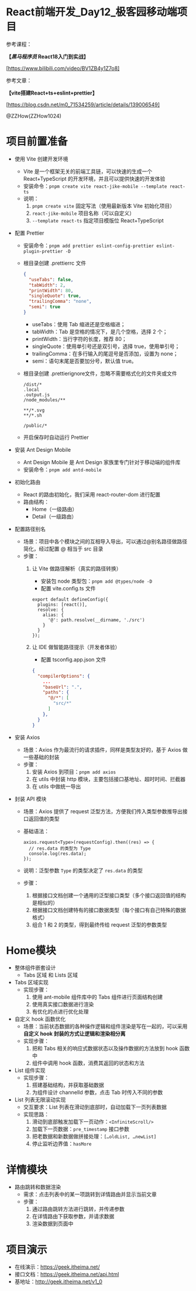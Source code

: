 # React前端开发_Day12_极客园移动端项目

参考课程：

**【*黑马程序员* React18入门到实战】**

[https://www.bilibili.com/video/BV1ZB4y1Z7o8]

参考文章：

**【vite搭建React+ts+eslint+prettier】**

[https://blog.csdn.net/m0_71534259/article/details/139006549]

@ZZHow(ZZHow1024)

# 项目前置准备

- 使用 Vite 创建开发环境
    - Vite 是一个框架无关的前端工具链，可以快速的生成一个 React+TypeScript 的开发环境，并且可以提供快速的开发体验
    - 安装命令：`pnpm create vite react-jike-mobile --template react-ts`
    - 说明：
        1. `pnpm create vite` 固定写法（使用最新版本 Vite 初始化项目）
        2. `react-jike-mobile` 项目名称（可以自定义）
        3. `--template react-ts` 指定项目模版位 React+TypeScript
- 配置 Prettier
    - 安装命令：`pnpm add prettier eslint-config-prettier eslint-plugin-prettier -D`
    - 根目录创建 .prettierrc 文件
        
        ```json
        {
          "useTabs": false,
          "tabWidth": 2,
          "printWidth": 80,
          "singleQuote": true,
          "trailingComma": "none",
          "semi": true
        }
        ```
        
        - useTabs：使用 Tab 缩进还是空格缩进；
        - tabWidth：Tab 是空格的情况下，是几个空格，选择 2 个；
        - printWidth：当行字符的长度，推荐 80；
        - singleQuote：使用单引号还是双引号，选择 true，使用单引号；
        - trailingComma：在多行输入的尾逗号是否添加，设置为 none；
        - semi：语句末尾是否要加分号，默认值 true。
    - 根目录创建 .prettierignore文件，忽略不需要格式化的文件夹或文件
        
        ```
        /dist/*
        .local
        .output.js
        /node_modules/**
         
        **/*.svg
        **/*.sh
         
        /public/*
        ```
        
    - 开启保存时自动运行 Prettier
- 安装 Ant Design Mobile
    - Ant Design Mobile 是 Ant Design 家族里专门针对于移动端的组件库
    - 安装命令：`pnpm add antd-mobile`
- 初始化路由
    - React 的路由初始化，我们采用 react-router-dom 进行配置
    - 路由结构：
        - Home（一级路由）
        - Detail（一级路由）
- 配置路径别名
    - 场景：项目中各个模块之间的互相导入导出，可以通过@别名路径做路径简化，经过配置 @ 相当于 src 目录
    - 步骤：
        1. 让 Vite 做路径解析（真实的路径转换）
            - 安装包 node 类型包：`pnpm add @types/node -D`
            - 配置 vite.config.ts 文件
            
            ```tsx
            export default defineConfig({
              plugins: [react()],
              resolve: {
                alias: {
                  '@': path.resolve(__dirname, './src')
                }
              }
            });
            ```
            
        2. 让 IDE 做智能路径提示（开发者体验）
            - 配置 tsconfig.app.json 文件
            
            ```json
            {
              "compilerOptions": {
                ...
                "baseUrl": ".",
                "paths": {
                  "@/*": [
                    "src/*"
                  ]
                },
              }
            }
            ```
            
- 安装 Axios
    - 场景：Axios 作为最流行的请求插件，同样是类型友好的，基于 Axios 做一些基础的封装
    - 步骤：
        1. 安装 Axios 到项目：`pnpm add axios`
        2. 在 utils 中封装 http 模块，主要包括接口基地址、超时时间、拦截器
        3. 在 utils 中做统一导出
- 封装 API 模块
    - 场景：Axios 提供了 request 泛型方法，方便我们传入类型参数推导出接口返回值的类型
    - 基础语法：
        
        ```tsx
        axios.request<Type>(requestConfig).then((res) => {
          // res.data 的类型为 Type
          console.log(res.data);
        });
        ```
        
    - 说明：泛型参数 `Type` 的类型决定了 `res.data` 的类型
    - 步骤：
        1. 根据接口文档创建一个通用的泛型接口类型（多个接口返回值的结构是相似的）
        2. 根据接口文档创建特有的接口数据类型（每个接口有自己特殊的数据格式）
        3. 组合 1 和 2 的类型，得到最终传给 request 泛型的参数类型

# Home模块

- 整体组件嵌套设计
    - Tabs 区域 和 Lists 区域
- Tabs 区域实现
    - 实现步骤：
        1. 使用 ant-mobile 组件库中的 Tabs 组件进行页面结构创建
        2. 使用真实接口数据进行渲染
        3. 有优化的点进行优化处理
- 自定义 hook 函数优化
    - 场景：当前状态数据的各种操作逻辑和组件渲染是写在一起的，可以采用**自定义 hook 封装的方式让逻辑和渲染相分离**
    - 实现步骤：
        1. 把和 Tabs 相关的响应式数据状态以及操作数据的方法放到 hook 函数中
        2. 组件中调用 hook 函数，消费其返回的状态和方法
- List 组件实现
    - 实现步骤：
        1. 搭建基础结构，并获取基础数据
        2. 为组件设计 channelId 参数，点击 Tab 时传入不同的参数
- List 列表无限滚动实现
    - 交互要求：List 列表在滑动到底部时，自动加载下一页列表数据
    - 实现思路：
        1. 滑动到底部触发加载下一页动作：`<InfiniteScroll/>`
        2. 加载下一页数据：`pre_timestamp` 接口参数
        3. 把老数据和新数据做拼接处理：`[…oldList, …newList]`
        4. 停止监听边界值：`hasMore`

# 详情模块

- 路由跳转和数据渲染
    - 需求：点击列表中的某一项跳转到详情路由并显示当前文章
    - 步骤：
        1. 通过路由跳转方法进行跳转，并传递参数
        2. 在详情路由下获取参数，并请求数据
        3. 渲染数据到页面中

# **项目演示**

- 在线演示：https://geek.itheima.net/
- 接口文档：https://geek.itheima.net/api.html
- 基地址：http://geek.itheima.net/v1_0

